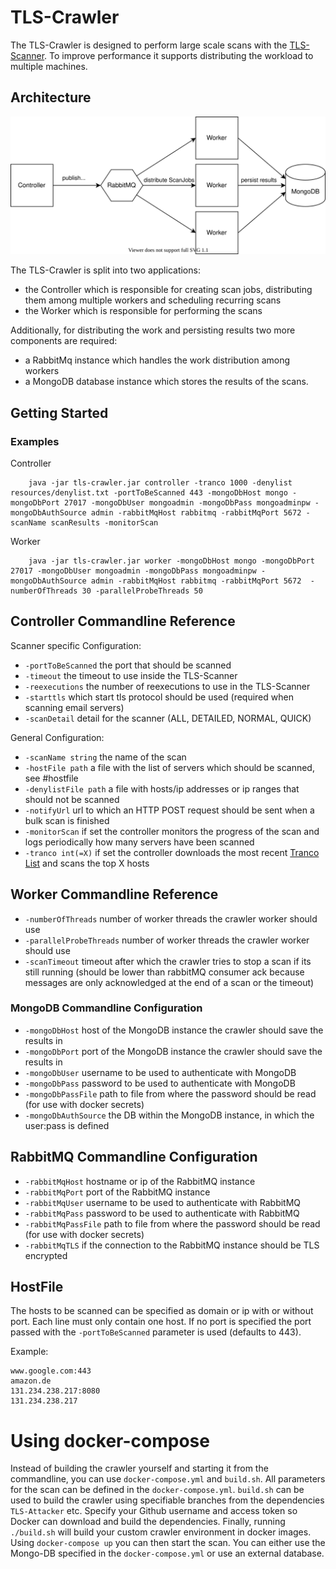 # TLS-Crawler

The TLS-Crawler is designed to perform large scale scans with the [TLS-Scanner](https://github.com/tls-attacker/TLS-Scanner).
To improve performance it supports distributing the workload to multiple machines.

## Architecture

![](docs/img/tls-crawler-architecture.drawio.svg)

The TLS-Crawler is split into two applications:
- the Controller which is responsible for creating scan jobs, distributing them among multiple workers and scheduling recurring scans
- the Worker which is responsible for performing the scans

Additionally, for distributing the work and persisting results two more components are required:
- a RabbitMq instance which handles the work distribution among workers
- a MongoDB database instance which stores the results of the scans.

## Getting Started

### Examples

Controller

        java -jar tls-crawler.jar controller -tranco 1000 -denylist resources/denylist.txt -portToBeScanned 443 -mongoDbHost mongo -mongoDbPort 27017 -mongoDbUser mongoadmin -mongoDbPass mongoadminpw -mongoDbAuthSource admin -rabbitMqHost rabbitmq -rabbitMqPort 5672 -scanName scanResults -monitorScan

Worker

        java -jar tls-crawler.jar worker -mongoDbHost mongo -mongoDbPort 27017 -mongoDbUser mongoadmin -mongoDbPass mongoadminpw -mongoDbAuthSource admin -rabbitMqHost rabbitmq -rabbitMqPort 5672  -numberOfThreads 30 -parallelProbeThreads 50

## Controller Commandline Reference

Scanner specific Configuration:
- `-portToBeScanned` the port that should be scanned
- `-timeout` the timeout to use inside the TLS-Scanner
- `-reexecutions` the number of reexecutions to use in the TLS-Scanner
- `-starttls` which start tls protocol should be used (required when scanning email servers)
- `-scanDetail` detail for the scanner (ALL, DETAILED, NORMAL, QUICK)

General Configuration:
- `-scanName string` the name of the scan
- `-hostFile path` a file with the list of servers which should be scanned, see #hostfile
- `-denylistFile path` a file with hosts/ip addresses or ip ranges that should not be scanned
- `-notifyUrl` url to which an HTTP POST request should be sent when a bulk scan is finished
- `-monitorScan` if set the controller monitors the progress of the scan and logs periodically how many servers have been scanned
- `-tranco int(=X)` if set the controller downloads the most recent [Tranco List](https://tranco-list.eu/) and scans the top X hosts

## Worker Commandline Reference

- `-numberOfThreads` number of worker threads the crawler worker should use
- `-parallelProbeThreads` number of worker threads the crawler worker should use
- `-scanTimeout` timeout after which the crawler tries to stop a scan if its still running (should be lower than rabbitMQ consumer ack because messages are only acknowledged at the end of a scan or the timeout)

### MongoDB Commandline Configuration

- `-mongoDbHost` host of the MongoDB instance the crawler should save the results in
- `-mongoDbPort` port of the MongoDB instance the crawler should save the results in
- `-mongoDbUser` username to be used to authenticate with MongoDB
- `-mongoDbPass` password to be used to authenticate with MongoDB
- `-mongoDbPassFile` path to file from where the password should be read (for use with docker secrets)
- `-mongoDbAuthSource` the DB within the MongoDB instance, in which the user:pass is defined

## RabbitMQ Commandline Configuration

- `-rabbitMqHost` hostname or ip of the RabbitMQ instance
- `-rabbitMqPort` port of the RabbitMQ instance
- `-rabbitMqUser` username to be used to authenticate with RabbitMQ
- `-rabbitMqPass` password to be used to authenticate with RabbitMQ
- `-rabbitMqPassFile` path to file from where the password should be read (for use with docker secrets)
- `-rabbitMqTLS` if the connection to the RabbitMQ instance should be TLS encrypted

## HostFile

The hosts to be scanned can be specified as domain or ip with or without port. Each line must only contain one host.
If no port is specified the port passed with the `-portToBeScanned` parameter is used (defaults to 443).

Example:

```
www.google.com:443
amazon.de
131.234.238.217:8080
131.234.238.217
```

# Using docker-compose

Instead of building the crawler yourself and starting it from the commandline, you can use `docker-compose.yml` and `build.sh`.
All parameters for the scan can be defined in the `docker-compose.yml`. `build.sh` can be used to build the crawler using
specifiable branches from the dependencies `TLS-Attacker` etc. Specify your Github username and access token so
Docker can download and build the dependencies. Finally, running `./build.sh` will build your custom crawler environment
in docker images. Using `docker-compose up` you can then start the scan. You can either use the Mongo-DB specified in the
`docker-compose.yml` or use an external database.
